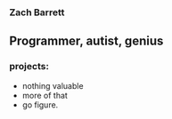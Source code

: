 ### Zach Barrett
## Programmer, autist, genius


### projects:
- nothing valuable
- more of that
- go figure.
